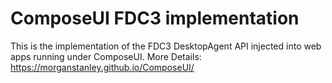 <!-- Morgan Stanley makes this available to you under the Apache License, Version 2.0 (the "License"). You may obtain a copy of the License at http://www.apache.org/licenses/LICENSE-2.0. See the NOTICE file distributed with this work for additional information regarding copyright ownership. Unless required by applicable law or agreed to in writing, software distributed under the License is distributed on an "AS IS" BASIS, WITHOUT WARRANTIES OR CONDITIONS OF ANY KIND, either express or implied. See the License for the specific language governing permissions and limitations under the License. -->

# ComposeUI FDC3 implementation

This is the implementation of the FDC3 DesktopAgent API injected into web apps running under ComposeUI.
More Details: https://morganstanley.github.io/ComposeUI/